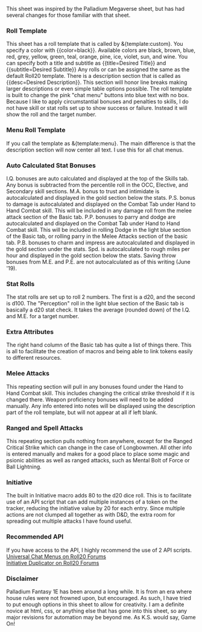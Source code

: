 This sheet was inspired by the Palladium Megaverse sheet, but has had several changes for those familiar with that sheet.

### Roll Template
This sheet has a roll template that is called by &{template:custom}.
You specify a color with {{color=black}}.  Available colors are black, brown, blue, red, grey, yellow, green, teal, orange, pine, ice, violet, sun, and wine.
You can specify both a title and subtitle as {{title=Desired Title}} and {{subtitle=Desired Subtitle}}
Any rolls or can be assigned the same as the default Roll20 template.
There is a description section that is called as {{desc=Desired Description}}.  This section will honor line breaks making larger descriptions or even simple table options possible.
The roll template is built to change the pink "chat menu" buttons into blue text with no box.
Because I like to apply circumstantial bonuses and penalties to skills, I do not have skill or stat rolls set up to show success or failure.  Instead it will show the roll and the target number.

### Menu Roll Template
If you call the template as &{template:menu}.
The main difference is that the description section will now center all text.  I use this for all chat menus.

### Auto Calculated Stat Bonuses
I.Q. bonuses are auto calculated and displayed at the top of the Skills tab.  Any bonus is subtracted from the percentile roll in the OCC, Elective, and Secondary skill sections.
M.A. bonus to trust and intimidate is autocalculated and displayed in the gold section below the stats.
P.S. bonus to damage is autocalulated and displayed on the Combat Tab under Hand to Hand Combat skill.  This will be included in any damage roll from the melee attack section of the Basic tab.
P.P. bonuses to parry and dodge are autocalculated and displayed on the Combat Tab under Hand to Hand Combat skill.  This will be included in rolling Dodge in the light blue section of the Basic tab, or rolling parry in the Melee Attacks section of the basic tab.
P.B. bonuses to charm and impress are autocalculated and displayed in the gold section under the stats.
Spd. is autocalculated to rough miles per hour and displayed in the gold section below the stats.
Saving throw bonuses from M.E. and P.E. are not autocalculated as of this writing (June '19).

### Stat Rolls
The stat rolls are set up to roll 2 numbers.  The first is a d20, and the second is d100.
The "Perception" roll in the light blue section of the Basic tab is basically a d20 stat check.  It takes the average (rounded down) of the I.Q. and M.E. for a target number.

### Extra Attributes
The right hand column of the Basic tab has quite a list of things there.  This is all to facilitate the creation of macros and being able to link tokens easily to different resources.

### Melee Attacks
This repeating section will pull in any bonuses found under the Hand to Hand Combat skill.  This includes changing the critical strike threshold if it is changed there.  Weapon proficiency bonuses will need to be added manually.
Any info entered into notes will be displayed using the description part of the roll template, but will not appear at all if left blank.

### Ranged and Spell Attacks
This repeating section pulls nothing from anywhere, except for the Ranged Critical Strike which can change in the case of Longbowmen.
All other info is entered manually and makes for a good place to place some magic and psionic abilities as well as ranged attacks, such as Mental Bolt of Force or Ball Lightning.

### Initiative
The built in Initiative macro adds 80 to the d20 dice roll.  This is to facilitate use of an API script that can add multiple instances of a token on the tracker, reducing the initiative value by 20 for each entry.  Since multiple actions are not clumped all together as with D&D, the extra room for spreading out multiple attacks I have found useful.

### Recommended API
If you have access to the API, I highly recommend the use of 2 API scripts.
[Universal Chat Menus on Roll20 Forums](https://app.roll20.net/forum/permalink/7474530/)  
[Initiative Duplicator on Roll20 Forums](https://app.roll20.net/forum/permalink/6817748/)

### Disclaimer
Palladium Fantasy 1E has been around a long while.  It is from an era where house rules were not frowned upon, but encouraged.  As such, I have tried to put enough options in this sheet to allow for creativity.  I am a definite novice at html, css, or anything else that has gone into this sheet, so any major revisions for automation may be beyond me.  As K.S. would say, Game On!